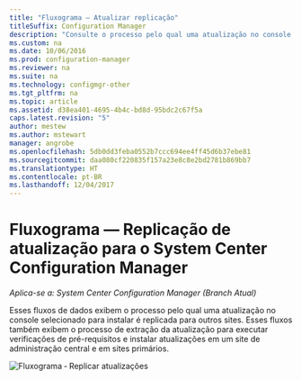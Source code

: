 ```yaml
---
title: "Fluxograma — Atualizar replicação"
titleSuffix: Configuration Manager
description: "Consulte o processo pelo qual uma atualização no console selecionado para instalar é replicada para outros sites."
ms.custom: na
ms.date: 10/06/2016
ms.prod: configuration-manager
ms.reviewer: na
ms.suite: na
ms.technology: configmgr-other
ms.tgt_pltfrm: na
ms.topic: article
ms.assetid: d38ea401-4695-4b4c-bd8d-95bdc2c67f5a
caps.latest.revision: "5"
author: mestew
ms.author: mstewart
manager: angrobe
ms.openlocfilehash: 5db0dd3feba0552b7ccc694ee4ff45d6b37ebe81
ms.sourcegitcommit: daa080cf220835f157a23e8c8e2bd2781b869bb7
ms.translationtype: HT
ms.contentlocale: pt-BR
ms.lasthandoff: 12/04/2017
---
```

# <a name="flowchart---update-replication-for-system-center-configuration-manager"></a>Fluxograma — Replicação de atualização para o System Center Configuration Manager

*Aplica-se a: System Center Configuration Manager (Branch Atual)*

Esses fluxos de dados exibem o processo pelo qual uma atualização no console selecionado para instalar é replicada para outros sites. Esses fluxos também exibem o processo de extração da atualização para executar verificações de pré-requisitos e instalar atualizações em um site de administração central e em sites primários.  

 ![Fluxograma ‑ Replicar atualizações](media/Flowchart---Replicate-updates.png)  
